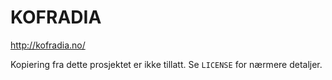 KOFRADIA
========

http://kofradia.no/

Kopiering fra dette prosjektet er ikke tillatt. Se `LICENSE` for nærmere detaljer.
